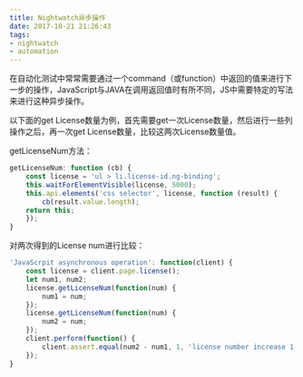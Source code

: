 ```yaml
---
title: Nightwatch异步操作
date: 2017-10-21 21:26:43
tags: 
- nightwatch
- automation
---
```


在自动化测试中常常需要通过一个command（或function）中返回的值来进行下一步的操作，JavaScript与JAVA在调用返回值时有所不同，JS中需要特定的写法来进行这种异步操作。

以下面的get License数量为例，首先需要get一次License数量，然后进行一些列操作之后，再一次get License数量，比较这两次License数量值。

getLicenseNum方法：
```javascript
getLicenseNum: function (cb) {
    const license = 'ul > li.license-id.ng-binding';
    this.waitForElementVisible(license, 5000);
    this.api.elements('css selector', license, function (result) {
        cb(result.value.length);
    return this;
    });
}
```

对两次得到的License num进行比较：

```javascript
'JavaScrpit asynchronous operation': function(client) {
    const license = client.page.license();
    let num1, num2;
    license.getLicenseNum(function(num) {
        num1 = num;
    });
    license.getLicenseNum(function(num) {
        num2 = num;
    });
    client.perform(function() {
        client.assert.equal(num2 - num1, 1, 'license number increase 1');
    });
}
```